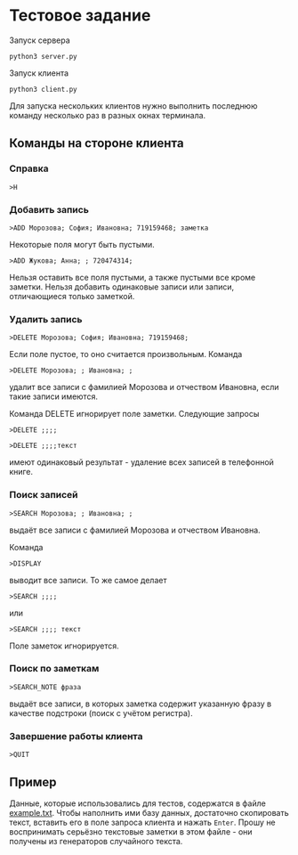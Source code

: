 # Тестовое задание

Запуск сервера

```
python3 server.py
```

Запуск клиента

```
python3 client.py
```

Для запуска нескольких клиентов нужно выполнить последнюю команду несколько раз в разных окнах терминала.

## Команды на стороне клиента

### Справка

```
>H
```


### Добавить запись

```
>ADD Морозова; София; Ивановна; 719159468; заметка
```
Некоторые поля могут быть пустыми. 

```
>ADD Жукова; Анна; ; 720474314;
```

Нельзя оставить все поля пустыми, а также пустыми все кроме заметки. Нельзя добавить одинаковые записи или записи, отличающиеся только заметкой.


### Удалить запись

```
>DELETE Морозова; София; Ивановна; 719159468;
```

Если поле пустое, то оно считается произвольным. Команда

```
>DELETE Морозова; ; Ивановна; ;
```

удалит все записи с фамилией Морозова и отчеством Ивановна, если такие записи имеются.

Команда DELETE игнорирует поле заметки. Следующие запросы

```
>DELETE ;;;;
```

```
>DELETE ;;;;текст
```

имеют одинаковый результат - удаление всех записей в телефонной книге.

### Поиск записей


```
>SEARCH Морозова; ; Ивановна; ;
```

выдаёт все записи с фамилией Морозова и отчеством Ивановна.

Команда

```
>DISPLAY
```

выводит все записи. То же самое делает


```
>SEARCH ;;;;
```
или
```
>SEARCH ;;;; текст
```

Поле заметок игнорируется.

### Поиск по заметкам

```
>SEARCH_NOTE фраза
```

выдаёт все записи, в которых заметка содержит указанную фразу в качестве подстроки (поиск с учётом регистра).

### Завершение работы клиента

```
>QUIT
```

## Пример

Данные, которые использовались для тестов, содержатся в файле [example.txt](example.txt). Чтобы наполнить ими базу данных, достаточно скопировать текст, вставить его в поле запроса клиента и нажать `Enter`. Прошу не воспринимать серьёзно текстовые заметки в этом файле - они получены из генераторов случайного текста.